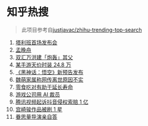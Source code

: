 # 知乎热搜

> 此项目参考自[justjavac/zhihu-trending-top-search](https://github.com/justjavac/zhihu-trending-top-search/blob/main/utils.ts)

<!-- BEGIN -->
  <!-- 最后更新时间:Thu Aug 19 2021 05:09:03 GMT+0000 (Coordinated Universal Time) -->
  1. [塔利班首场发布会](https://www.zhihu.com/search?q=塔利班)
1. [孟晚舟](https://www.zhihu.com/search?q=孟晚舟)
1. [双汇万洪建「炮轰」其父](https://www.zhihu.com/search?q=双汇)
1. [某手游天价时装 24.8 万](https://www.zhihu.com/search?q=一梦江湖)
1. [《黑神话：悟空》新预告发布](https://www.zhihu.com/search?q=黑神话：悟空)
1. [魏萌家属称网传离世原因不实](https://www.zhihu.com/search?q=魏萌)
1. [零食吃对有助于延长寿命](https://www.zhihu.com/search?q=零食)
1. [游戏公司用 AI 裁员](https://www.zhihu.com/search?q=AI裁员)
1. [腾讯视频起诉抖音侵权索赔 1 亿](https://www.zhihu.com/search?q=腾讯起诉抖音)
1. [宫崎骏作品被刷 1 星](https://www.zhihu.com/search?q=宫崎骏)
1. [眷思量导演亲自答](https://www.zhihu.com/search?q=眷思量)
  <!-- END -->